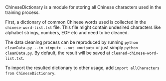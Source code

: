 ChineseDictionary is a module for storing all Chinese characters used in the training process.

First, a dictionary of common Chinese words used is collected in the `chinese-word-list.txt` file. This file might contain undesired characters like alphabet strings, numbers, EOF etc and need to be cleaned. 

The data cleaning process can be reproduced by running `python cleanData.py --in <input> --out <output>` or just simply `python cleanData.py`. By default, the result will be saved at `cleaned-chinese-word-list.txt`.

To import the resulted dictionary to other usage, add `import allCharacters from ChineseDictionary`.